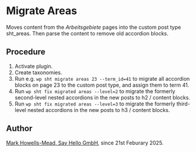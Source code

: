 # Migrate Areas

Moves content from the _Arbeitsgebiete_ pages into the custom post type sht_areas. Then parse the content to remove old accordion blocks.

## Procedure

1. Activate plugin.
2. Create taxonomies.
3. Run e.g. `wp sht migrate areas 23 --term_id=41` to migrate all accordion blocks on page 23 to the custom post type, and assign them to term 41.
4. Run `wp sht fix migrated areas --level=2` to migrate the formerly second-level nested accordions in the new posts to h2 / content blocks.
5. Run `wp sht fix migrated areas --level=3` to migrate the formerly third-level nested accordions in the new posts to h3 / content blocks.

## Author

[Mark Howells-Mead, Say Hello GmbH](https://sayhello.ch/), since 21st Feburary 2025.
